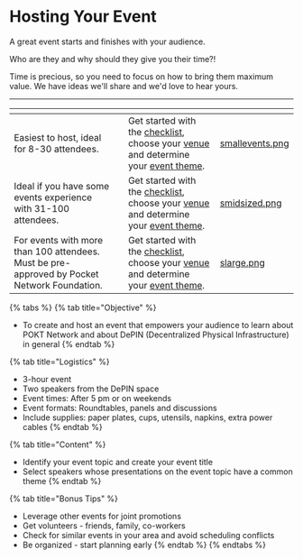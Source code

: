 # Hosting Your Event

A great event starts and finishes with your audience.

Who are they and why should they give you their time?!

Time is precious, so you need to focus on how to bring them maximum value. We have ideas we'll share and we'd love to hear yours.

***

<table data-view="cards"><thead><tr><th></th><th></th><th></th><th data-hidden data-card-cover data-type="files"></th></tr></thead><tbody><tr><td>Easiest to host, ideal for 8-30 attendees.</td><td></td><td>Get started with the <a href="event-type/small-events.md">checklist</a>, choose your <a href="../venue.md">venue</a> and determine your <a href="../speaker.md">event theme</a>.</td><td><a href="../../../.gitbook/assets/smallevents.png">smallevents.png</a></td></tr><tr><td>Ideal if you have some events experience with 31-100 attendees.</td><td></td><td>Get started with the <a href="event-type/mid-sized-events.md">checklist</a>, choose your <a href="../venue.md">venue</a> and determine your <a href="../speaker.md">event theme</a>.</td><td><a href="../../../.gitbook/assets/smidsized.png">smidsized.png</a></td></tr><tr><td>For events with more than 100 attendees. Must be pre-approved by Pocket Network Foundation.</td><td></td><td>Get started with the <a href="event-type/large-events.md">checklist</a>, choose your <a href="../venue.md">venue</a> and determine your <a href="../speaker.md">event theme</a>.</td><td><a href="../../../.gitbook/assets/slarge.png">slarge.png</a></td></tr></tbody></table>

{% tabs %}
{% tab title="Objective" %}
* To create and host an event that empowers your audience to learn about POKT Network and about DePIN (Decentralized Physical Infrastructure) in general
{% endtab %}

{% tab title="Logistics" %}
* 3-hour event
* Two speakers from the DePIN space
* Event times: After 5 pm or on weekends
* Event formats: Roundtables, panels and discussions
* Include supplies: paper plates, cups, utensils, napkins, extra power cables
{% endtab %}

{% tab title="Content" %}
* Identify your event topic and create your event title
* Select speakers whose presentations on the event topic have a common theme
{% endtab %}

{% tab title="Bonus Tips" %}
* Leverage other events for joint promotions
* Get volunteers - friends, family, co-workers
* Check for similar events in your area and avoid scheduling conflicts
* Be organized - start planning early
{% endtab %}
{% endtabs %}

&#x20;

